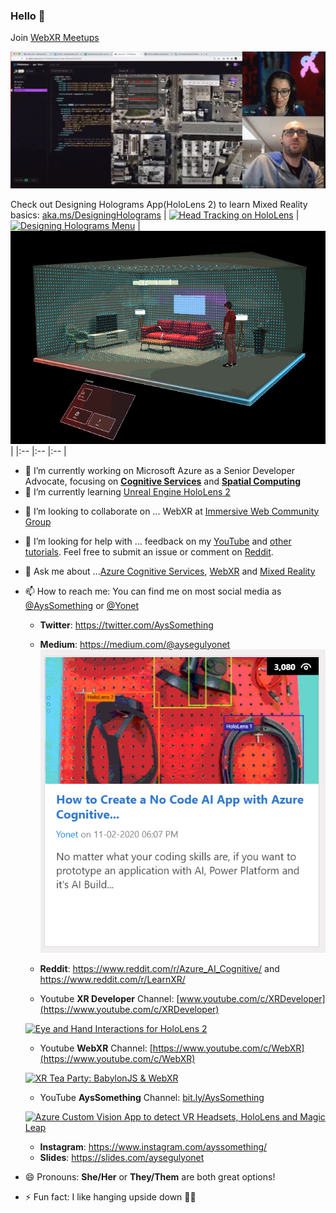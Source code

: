 ### Hello 👋

Join [WebXR Meetups](https://www.meetup.com/Web-VR/) 

[![WebXR Meetup Live Stream: Creating WebXR transportation game with A-Frame](/images/workshop-01.gif)](https://youtube.com/playlist?list=PLW2iP2Rz9wsK_zzciO54t3vc5yIpxO1Jb)

Check out Designing Holograms App(HoloLens 2) to learn Mixed Reality basics: [aka.ms/DesigningHolograms](https://www.microsoft.com/en-us/p/designing-holograms/9nxwnjklrzwd?rtc=2&WT.mc_id=aiml-0000-ayyonet)
| [![Head Tracking on HoloLens](/images/headTracking.gif)](https://docs.microsoft.com/windows/mixed-reality/design/gaze-and-commit-eyes?WT.mc_id=aiml-0000-ayyonet) | [![Designing Holograms Menu](/images/mainMenu.gif)](https://www.microsoft.com/en-us/p/designing-holograms/9nxwnjklrzwd?rtc=2&WT.mc_id=aiml-0000-ayyonet) | [![Field of View](/images/FOV.gif)](https://docs.microsoft.com/windows/mixed-reality/design/spatial-mapping?WT.mc_id=aiml-0000-ayyonet) |
|:-- |:-- |:-- | 

- 🔭 I’m currently working on Microsoft Azure as a Senior Developer Advocate, focusing on [**Cognitive Services**](https://docs.microsoft.com/azure/cognitive-services/?WT.mc_id=aiml-0000-ayyonet) and [**Spatial Computing**](https://docs.microsoft.com/windows/mixed-reality/develop/development?WT.mc_id=aiml-0000-ayyonet) 
- 🌱 I’m currently learning [Unreal Engine HoloLens 2](https://docs.microsoft.com/en-us/windows/mixed-reality/develop/unreal/unreal-development-overview?WT.mc_id=aiml-0000-ayyonet) 
<!-- development and live stream on [Microsoft Developer Twitch](https://www.twitch.tv/microsoftdeveloper) and [LearnTV](https://docs.microsoft.com/en-us/learn/tv/?WT.mc_id=aiml-0000-ayyonet) twice a week while working on a Chess App for HoloLens 2. You can find more info and the code from the stream on [30 Days of Unreal Repository](https://github.com/Yonet/30DaysOfUnrealEngine). -->
- 👯 I’m looking to collaborate on ... WebXR at [Immersive Web Community Group](https://www.w3.org/community/immersive-web/)
- 🤔 I’m looking for help with ... feedback on my [YouTube](https://www.youtube.com/channel/UCeo_soIgcgBSd3SVRbs_MPQ) and [other tutorials](aka.ms/MixedRealityCurriculum). Feel free to submit an issue or comment on [Reddit](https://www.reddit.com/r/LearnXR/).
- 💬 Ask me about ...[Azure Cognitive Services](https://docs.microsoft.com/azure/cognitive-services/?WT.mc_id=aiml-0000-ayyonet), [WebXR](https://docs.microsoft.com/windows/mixed-reality/develop/web/webxr-overview?WT.mc_id=aiml-0000-ayyonet) and [Mixed Reality](https://docs.microsoft.com/windows/mixed-reality/develop/development?tabs=unity&WT.mc_id=aiml-0000-ayyonet)
- 📫 How to reach me: You can find me on most social media as [@AysSomething](https://twitter.com/AysSomething) or [@Yonet](https://dev.to/yonet)

  - **Twitter**: https://twitter.com/AysSomething
  - **Medium**: https://medium.com/@aysegulyonet
    [![Blog post: How to Create a No Code AI App with Azure Cognitive Services and Power Apps](/images/NoCodeAI.png)](https://medium.com/microsoftazure/no-code-ai-app-with-azure-cognitive-services-custom-vision-and-power-apps-ca47c019dcd0)
  
  - **Reddit**: https://www.reddit.com/r/Azure_AI_Cognitive/ and https://www.reddit.com/r/LearnXR/
  - Youtube **XR Developer** Channel: [www.youtube.com/c/XRDeveloper](https://www.youtube.com/c/XRDeveloper)

  [![Eye and Hand Interactions for HoloLens 2](http://img.youtube.com/vi/0FedjmMriSA/0.jpg)](https://www.youtube.com/watch?v=0FedjmMriSA)

  - Youtube **WebXR** Channel: [https://www.youtube.com/c/WebXR](https://www.youtube.com/c/WebXR)
  
  [![XR Tea Party: BabylonJS & WebXR](http://img.youtube.com/vi/Lg4B_H-t8fY/0.jpg)](https://www.youtube.com/watch?v=Lg4B_H-t8fY)
  
  - YouTube **AysSomething** Channel: [bit.ly/AysSomething](https://www.youtube.com/channel/UCeo_soIgcgBSd3SVRbs_MPQ)

  [![Azure Custom Vision App to detect VR Headsets, HoloLens and Magic Leap](http://img.youtube.com/vi/VXD5ma2ZExw/0.jpg)](https://www.youtube.com/watch?v=VXD5ma2ZExw)

  - **Instagram**: https://www.instagram.com/ayssomething/
  - **Slides**: https://slides.com/aysegulyonet

- 😄 Pronouns: **She/Her** or **They/Them** are both great options!
- ⚡ Fun fact: I like hanging upside down 🤸‍♀️
